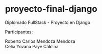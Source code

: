 # proyecto-final-django
Diplomado FullStack - Proyecto en Django

Participantes:

Roberto Carlos Mendoza Mendoza  
Celia Yovana Paye Calcina
